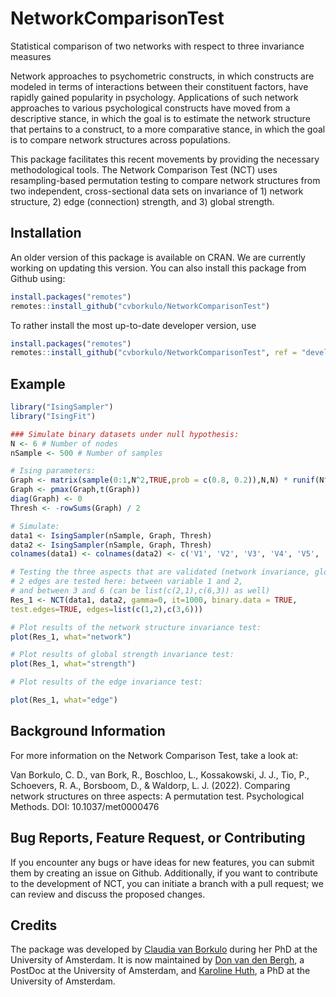 # NetworkComparisonTest

Statistical comparison of two networks with respect to three invariance measures

Network approaches to psychometric constructs, in which constructs are modeled in terms of interactions between their constituent factors, have rapidly gained popularity in psychology. Applications of such network approaches to various psychological constructs have moved from a descriptive stance, in which the goal is to estimate the network structure that pertains to a construct, to a more comparative stance, in which the goal is to compare network structures across populations. 

This package facilitates this recent movements by providing the necessary methodological tools. The Network Comparison Test (NCT) uses resampling-based permutation testing to compare network structures from two independent, cross-sectional data sets on invariance of 1) network structure, 2) edge (connection) strength, and 3) global strength. 

## Installation 
An older version of this package is available on CRAN. We are currently working on updating this version. You can also install this package from Github using: 

```r
install.packages("remotes")
remotes::install_github("cvborkulo/NetworkComparisonTest")
```

To rather install the most up-to-date developer version, use

```r
install.packages("remotes")
remotes::install_github("cvborkulo/NetworkComparisonTest", ref = "development")
```

## Example

```r
library("IsingSampler")
library("IsingFit")

### Simulate binary datasets under null hypothesis:
N <- 6 # Number of nodes
nSample <- 500 # Number of samples

# Ising parameters:
Graph <- matrix(sample(0:1,N^2,TRUE,prob = c(0.8, 0.2)),N,N) * runif(N^2,0.5,2)
Graph <- pmax(Graph,t(Graph))
diag(Graph) <- 0
Thresh <- -rowSums(Graph) / 2

# Simulate:
data1 <- IsingSampler(nSample, Graph, Thresh)
data2 <- IsingSampler(nSample, Graph, Thresh)
colnames(data1) <- colnames(data2) <- c('V1', 'V2', 'V3', 'V4', 'V5', 'V6')

# Testing the three aspects that are validated (network invariance, global strength, edge weight)
# 2 edges are tested here: between variable 1 and 2, 
# and between 3 and 6 (can be list(c(2,1),c(6,3)) as well)
Res_1 <- NCT(data1, data2, gamma=0, it=1000, binary.data = TRUE, 
test.edges=TRUE, edges=list(c(1,2),c(3,6)))

# Plot results of the network structure invariance test:
plot(Res_1, what="network")

# Plot results of global strength invariance test:
plot(Res_1, what="strength")

# Plot results of the edge invariance test:

plot(Res_1, what="edge")
```

## Background Information
For more information on the Network Comparison Test, take a look at:

Van Borkulo, C. D., van Bork, R., Boschloo, L., Kossakowski, J. J., Tio, P., Schoevers, R. A., Borsboom, D., & Waldorp, L. J. (2022). Comparing network structures on three aspects: A permutation test. Psychological Methods. DOI: 10.1037/met0000476

## Bug Reports, Feature Request, or Contributing
If you encounter any bugs or have ideas for new features, you can submit them by creating an issue on Github. Additionally, if you want to contribute to the development of NCT, you can initiate a branch with a pull request; we can review and discuss the proposed changes.

## Credits
The package was developed by [Claudia van Borkulo](https://cvborkulo.com/) during her PhD at the University of Amsterdam. It is now maintained by [Don van den Bergh](https://scholar.google.nl/citations?user=WbbKtuQAAAAJ&hl=en&oi=ao), a PostDoc at the University of Amsterdam, and [Karoline Huth](https://scholar.google.com/citations?user=_0707qYAAAAJ&hl=en), a PhD at the University of Amsterdam. 
